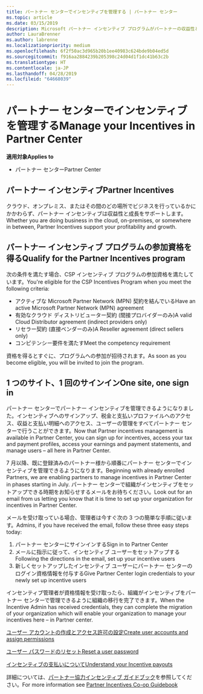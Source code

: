 ```yaml
---
title: パートナー センターでインセンティブを管理する | パートナー センター
ms.topic: article
ms.date: 03/15/2019
description: Microsoft パートナー インセンティブ プログラムがパートナーの収益性と成長をサポート
author: LauraBrenner
ms.author: labrenne
ms.localizationpriority: medium
ms.openlocfilehash: 6f2f50ac3d965b20b1ee40983c624bde9b04ed5d
ms.sourcegitcommit: f916aa2884239b205398c24d04d1f1dc41b63c2b
ms.translationtype: HT
ms.contentlocale: ja-JP
ms.lasthandoff: 04/28/2019
ms.locfileid: "64668039"
---
```

# <a name="manage-your-incentives-in-partner-center"></a><span data-ttu-id="b0a7d-103">パートナー センターでインセンティブを管理する</span><span class="sxs-lookup"><span data-stu-id="b0a7d-103">Manage your Incentives in Partner Center</span></span> 

<span data-ttu-id="b0a7d-104">**適用対象**</span><span class="sxs-lookup"><span data-stu-id="b0a7d-104">**Applies to**</span></span>

-  <span data-ttu-id="b0a7d-105">パートナー センター</span><span class="sxs-lookup"><span data-stu-id="b0a7d-105">Partner Center</span></span>

## <a name="partner-incentives"></a><span data-ttu-id="b0a7d-106">パートナー インセンティブ</span><span class="sxs-lookup"><span data-stu-id="b0a7d-106">Partner Incentives</span></span> 

<span data-ttu-id="b0a7d-107">クラウド、オンプレミス、またはその間のどの場所でビジネスを行っているかにかかわらず、パートナー インセンティブは収益性と成長をサポートします。</span><span class="sxs-lookup"><span data-stu-id="b0a7d-107">Whether you are doing business in the cloud, on-premises, or somewhere in between, Partner Incentives support your profitability and growth.</span></span>

## <a name="qualify-for-the-partner-incentives-program"></a><span data-ttu-id="b0a7d-108">パートナー インセンティブ プログラムの参加資格を得る</span><span class="sxs-lookup"><span data-stu-id="b0a7d-108">Qualify for the Partner Incentives program</span></span>

<span data-ttu-id="b0a7d-109">次の条件を満たす場合、CSP インセンティブ プログラムの参加資格を満たしています。</span><span class="sxs-lookup"><span data-stu-id="b0a7d-109">You're eligible for the CSP Incentives Program when you meet the following criteria:</span></span>

-   <span data-ttu-id="b0a7d-110">アクティブな Microsoft Partner Network (MPN) 契約を結んでいる</span><span class="sxs-lookup"><span data-stu-id="b0a7d-110">Have an active Microsoft Partner Network (MPN) agreement</span></span> 
-   <span data-ttu-id="b0a7d-111">有効なクラウド ディストリビューター契約 (間接プロバイダーのみ)</span><span class="sxs-lookup"><span data-stu-id="b0a7d-111">A valid Cloud Distributor agreement (indirect providers only)</span></span>
-   <span data-ttu-id="b0a7d-112">リセラー契約 (直接ベンダーのみ)</span><span class="sxs-lookup"><span data-stu-id="b0a7d-112">A Reseller agreement (direct sellers only)</span></span>
-   <span data-ttu-id="b0a7d-113">コンピテンシー要件を満たす</span><span class="sxs-lookup"><span data-stu-id="b0a7d-113">Meet the competency requirement</span></span>

<span data-ttu-id="b0a7d-114">資格を得るとすぐに、プログラムへの参加が招待されます。</span><span class="sxs-lookup"><span data-stu-id="b0a7d-114">As soon as you become eligible, you will be invited to join the program.</span></span>

## <a name="one-site-one-sign-in"></a><span data-ttu-id="b0a7d-115">1 つのサイト、1 回のサインイン</span><span class="sxs-lookup"><span data-stu-id="b0a7d-115">One site, one sign in</span></span>

<span data-ttu-id="b0a7d-116">パートナー センターでパートナー インセンティブを管理できるようになりました。インセンティブへのサインアップ、税金と支払いプロファイルへのアクセス、収益と支払い明細へのアクセス、ユーザーの管理をすべてパートナー センターで行うことができます。</span><span class="sxs-lookup"><span data-stu-id="b0a7d-116">Now that Partner incentives management is available in Partner Center, you can sign up for incentives, access your tax and payment profiles, access your earnings and payment statements, and manage users – all here in Partner Center.</span></span> 

<span data-ttu-id="b0a7d-117">7 月以降、既に登録済みのパートナー様から順番にパートナー センターでインセンティブを管理できるようになります。</span><span class="sxs-lookup"><span data-stu-id="b0a7d-117">Beginning with already enrolled Partners, we are enabling partners to manage incentives in Partner Center in phases starting in July.</span></span> <span data-ttu-id="b0a7d-118">パートナー センターで組織がインセンティブをセットアップできる時期をお知らせするメールをお待ちください。</span><span class="sxs-lookup"><span data-stu-id="b0a7d-118">Look out for an email from us letting you know that it is time to set up your organization for incentives in Partner Center.</span></span> 

<span data-ttu-id="b0a7d-119">メールを受け取っている場合、管理者は今すぐ次の 3 つの簡単な手順に従います。</span><span class="sxs-lookup"><span data-stu-id="b0a7d-119">Admins, if you have received the email, follow these three easy steps today:</span></span>

1.  <span data-ttu-id="b0a7d-120">パートナー センターにサインインする</span><span class="sxs-lookup"><span data-stu-id="b0a7d-120">Sign in to Partner Center</span></span> 
2.  <span data-ttu-id="b0a7d-121">メールに指示に従って、インセンティブ ユーザーをセットアップする</span><span class="sxs-lookup"><span data-stu-id="b0a7d-121">Following the directions in the email, set up your incentive users</span></span> 
3.  <span data-ttu-id="b0a7d-122">新しくセットアップしたインセンティブ ユーザーにパートナー センターのログイン資格情報を付与する</span><span class="sxs-lookup"><span data-stu-id="b0a7d-122">Give Partner Center login credentials to your newly set up incentive users</span></span>

<span data-ttu-id="b0a7d-123">インセンティブ管理者が資格情報を受け取ったら、組織がインセンティブをパートナー センターで管理できるように組織の移行を完了できます。</span><span class="sxs-lookup"><span data-stu-id="b0a7d-123">When the Incentive Admin has received credentials, they can complete the migration of your organization which will enable your organization to manage your incentives here – in Partner center.</span></span>


[<span data-ttu-id="b0a7d-124">ユーザー アカウントの作成とアクセス許可の設定</span><span class="sxs-lookup"><span data-stu-id="b0a7d-124">Create user accounts and assign permissions</span></span>](create-user-accounts-and-set-permissions.md)

[<span data-ttu-id="b0a7d-125">ユーザー パスワードのリセット</span><span class="sxs-lookup"><span data-stu-id="b0a7d-125">Reset a user password</span></span>](reset-a-user-password.md)

[<span data-ttu-id="b0a7d-126">インセンティブの支払いについて</span><span class="sxs-lookup"><span data-stu-id="b0a7d-126">Understand your Incentive payouts</span></span>](understand-incentive-payouts.md)

<span data-ttu-id="b0a7d-127">詳細については、[パートナー協力インセンティブ ガイドブック](https://assets.microsoft.com/coop-guidebook.pdf)を参照してください。</span><span class="sxs-lookup"><span data-stu-id="b0a7d-127">For more information see [Partner Incentives Co-op Guidebook](https://assets.microsoft.com/coop-guidebook.pdf)</span></span>
